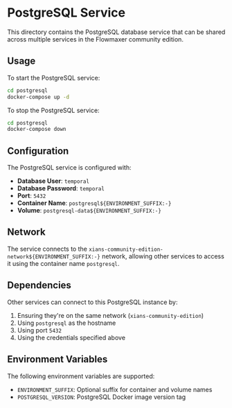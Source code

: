 # PostgreSQL Service

This directory contains the PostgreSQL database service that can be shared across multiple services in the Flowmaxer community edition.

## Usage

To start the PostgreSQL service:

```bash
cd postgresql
docker-compose up -d
```

To stop the PostgreSQL service:

```bash
cd postgresql
docker-compose down
```

## Configuration

The PostgreSQL service is configured with:

- **Database User**: `temporal`
- **Database Password**: `temporal`
- **Port**: `5432`
- **Container Name**: `postgresql${ENVIRONMENT_SUFFIX:-}`
- **Volume**: `postgresql-data${ENVIRONMENT_SUFFIX:-}`

## Network

The service connects to the `xians-community-edition-network${ENVIRONMENT_SUFFIX:-}` network, allowing other services to access it using the container name `postgresql`.

## Dependencies

Other services can connect to this PostgreSQL instance by:

1. Ensuring they're on the same network (`xians-community-edition`)
2. Using `postgresql` as the hostname
3. Using port `5432`
4. Using the credentials specified above

## Environment Variables

The following environment variables are supported:

- `ENVIRONMENT_SUFFIX`: Optional suffix for container and volume names
- `POSTGRESQL_VERSION`: PostgreSQL Docker image version tag 